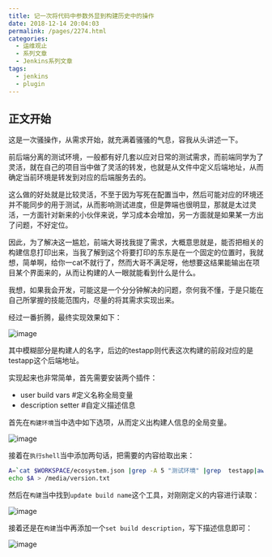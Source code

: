 ```yaml
---
title: 记一次将代码中参数外显到构建历史中的操作
date: 2018-12-14 20:04:03
permalink: /pages/2274.html
categories:
  - 运维观止
  - 系列文章
  - Jenkins系列文章
tags:
  - jenkins
  - plugin
---
```


## 正文开始

这是一次骚操作，从需求开始，就充满着骚骚的气息，容我从头讲述一下。

前后端分离的测试环境，一般都有好几套以应对日常的测试需求，而前端同学为了灵活，就在自己的项目当中做了灵活的转发，也就是从文件中定义后端地址，从而确定当前环境是转发到对应的后端服务去的。

这么做的好处就是比较灵活，不至于因为写死在配置当中，然后可能对应的环境还并不能同步的用于测试，从而影响测试进度，但是弊端也很明显，那就是太过灵活，一方面针对新来的小伙伴来说，学习成本会增加，另一方面就是如果某一方出了问题，不好定位。

因此，为了解决这一尴尬，前端大哥找我提了需求，大概意思就是，能否把相关的构建信息打印出来，当我了解到这个将要打印的东东是在一个固定的位置时，我就想，简单啊，给你一cat不就行了，然而大哥不满足呀，他想要这结果能输出在项目某个界面来的，从而让构建的人一眼就能看到什么是什么。

我想，如果我会开发，可能这是一个分分钟解决的问题，奈何我不懂，于是只能在自己所掌握的技能范围内，尽量的将其需求实现出来。

经过一番折腾，最终实现效果如下：

![image](https://tvax3.sinaimg.cn/large/008k1Yt0ly1grlkpvzpt8j30cm0hvq9j.jpg)

其中模糊部分是构建人的名字，后边的testapp则代表这次构建的前段对应的是testapp这个后端地址。

实现起来也非常简单，首先需要安装两个插件：

- user build vars #定义名称全局变量
- description setter #自定义描述信息

首先在`构建环境`当中选中如下选项，从而定义出构建人信息的全局变量。

![image](https://tvax2.sinaimg.cn/large/008k1Yt0ly1grlkq1fvwaj30xw0ajn53.jpg)

接着在`执行shell`当中添加两句话，把需要的内容给取出来：

```sh
A=`cat $WORKSPACE/ecosystem.json |grep -A 5 "测试环境" |grep  testapp|awk -F "\""  '{print $4}'|awk -F "." '{print $1}'`
echo $A > /media/version.txt
```

然后在`构建`当中找到`update build name`这个工具，对刚刚定义的内容进行读取：

![image](https://tvax2.sinaimg.cn/large/008k1Yt0ly1grlkqblo61j30xp0aowm0.jpg)

接着还是在`构建`当中再添加一个`set build description`，写下描述信息即可：

![image](https://tvax1.sinaimg.cn/large/008k1Yt0ly1grlkqg5klrj60xe05rdll02.jpg)
